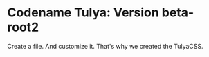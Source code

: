 # Codename Tulya: Version beta-root2
Create a file. And customize it. That's why we created the TulyaCSS.
